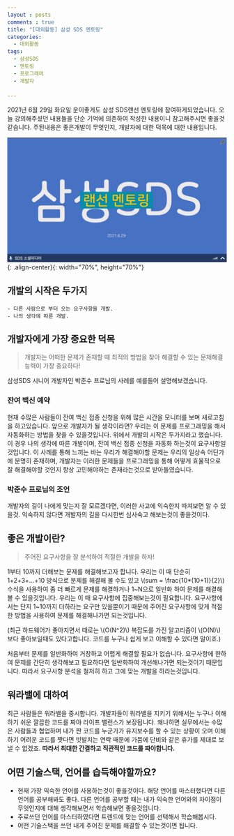 ```yaml
---
layout : posts
comments : true
title: "[대외활동] 삼성 SDS 멘토링"
categories:
  - 대외활동
tags:
  - 삼성SDS
  - 멘토링
  - 프로그래머
  - 개발자

---
```


<script type="text/javascript" src="https://cdn.mathjax.org/mathjax/latest/MathJax.js?config=TeX-AMS_HTML"></script>

2021년 6월 29일 화요일 운이좋게도 삼성 SDS랜선 멘토링에 참여하게되었습니다. 오늘 강의해주셨던 내용들을 단순 기억에 의존하여 작성한 내용이니 참고해주시면 좋을것 같습니다. 주된내용은 좋은개발이 무엇인지, 개발자에 대한 덕목에 대한 내용입니다.

![mentoring.png](/assets/images/posts/2021-06-29/mentoring.png){: .align-center}{: width="70%", height="70%"}

## 개발의 시작은 두가지
    - 다른 사람으로 부터 오는 요구사항을 개발.
    - 나의 생각에 따른 개발.

## 개발자에게 가장 중요한 덕목

> 개발자는 어떠한 문제가 존재할 때 최적의 방법을 찾아 해결할 수 있는 문제해결능력이 가장 중요하다!

삼성SDS 시니어 개발자인 박준수 프로님의 사례를 예를들어 설명해보겠습니다.

### 잔여 백신 예약

현재 수많은 사람들이 잔여 백신 접종 신청을 위해 많은 시간을 모니터를 보며 새로고침을 하고있습니다. 앞으로 개발자가 될 생각이라면? 우리는 이 문제를 프로그래밍을 해서 자동화하는 방법을 찾을 수 있을것입니다. 위에서 개발의 시작은 두가지라고 했습니다. 이 경우 나의 생각에 따른 개발이며, 잔여 백신 접종 신청을 자동화 하는것이 요구사항일 것입니다. 이 사례를 통해 느끼는 바는 우리가 해결해야할 문제는 우리의 일상속 어딘가에 분명히 존재하며, 개발자는 이러한 문제들을 프로그래밍을 통해 어떻게 효율적으로 잘 해결해야할 것인지 항상 고민해야하는 존재라는것으로 받아들였습니다.

### 박준수 프로님의 조언

개발자의 길이 나에게 맞는지 잘 모르겠다면, 이러한 사고에 익숙한지 따져보면 알 수 있을것. 익숙하지 않다면 개발자의 길을 다시한번 심사숙고 해보는것이 좋을것이다.

## 좋은 개발이란?

> 주어진 요구사항을 잘 분석하여 적절한 개발을 하자!

1부터 10까지 더해보는 문제를 해결해보고자 합니다. 우리는 이 때 단순히 1+2+3+...+10 방식으로 문제를 해결해 볼 수도 있고 \\(sum = \frac{10*(10+1)}{2}\\) 수식을 사용하여 좀 더 빠르게 문제를 해결하거나 1~N으로 일반화 하여 문제를 해결해 볼 수 있을것입니다. 우리는 이 때 요구사항에 집중해보는것이 필요합니다. 요구사항에서는 단지 1~10까지 더하라는 요구만 있을뿐이기 때문에 주어진 요구사항에 맞게 적절한 방법을 사용하여 문제를 해결해나가면 되는것입니다.

(최근 하드웨어가 좋아지면서 때로는 \\(O(N^2)\\)  복잡도를 가진 알고리즘이 \\(O(N)\\) 보다 좋아보일때도 있다고합니다. 코드를 누구나 쉽게 보고 이해할 수 있다면 말이죠.)

처음부터 문제를 일반화하여 거창하고 어렵게 해결할 필요가 없습니다. 요구사항에 한하여 문제를 간단히 생각해보고 필요하다면 일반화하여 개선해나가면 되는것이기 때문입니다. 따라서 요구사항 분석을 철저히 하고 그에 맞는 개발을 하라는것입니다.

## 워라밸에 대하여

최근 사람들은 워라밸을 중시합니다. 개발자들이 워라밸을 지키기 위해서는 누구나 이해하기 쉬운 깔끔한 코드를 짜야 라이프 밸런스가 보장됩니다. 왜나하면 실무에서는 수많은 사람들과 협업하며 내가 짠 코드를 누군가가 유지보수를 할 수 있는 상황이 오며 이해하기 어려운 코드를 짯다면 빗발치는 연락 때문에 가뭄에 단비와 같은 휴가를 제대로 보낼 수 없겠죠. **따라서 최대한 간결하고 직관적인 코드를 짜야합니다.**

## 어떤 기술스택, 언어를 습득해야할까요?

- 현재 가장 익숙한 언어를 사용하는것이 좋을것이다. 해당 언어를 마스터했다면 다른 언어를 공부해봐도 좋다. 다른 언어를 공부할 때는 내가 익숙한 언어와의 차이점이 무엇인지에 대해 생각해보면서 학습해보면 좋을것입니다.
- 주로쓰던 언어를 마스터하였다면 트렌드에 맞는 언어를 선택해서 학습해봅시다.
- 어떤 기술스택을 쓰던 내게 주어진 문제를 해결할 수 있는것이면 됩니다.
